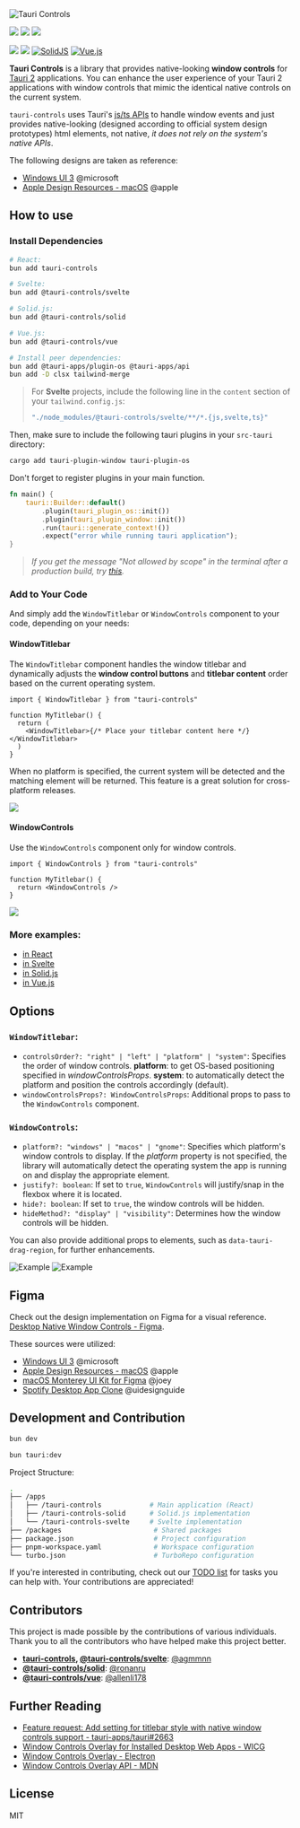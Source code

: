 <picture>
  <source media="(prefers-color-scheme: dark)" srcset="https://github.com/agmmnn/tauri-controls/assets/16024979/8ac8cae0-9cde-4b27-af8b-02d949ede7a2">
  <img alt="Tauri Controls" src="https://github.com/agmmnn/tauri-controls/assets/16024979/12f46aa7-72de-4c44-aa4a-0580c73fc73a">
</picture>

[![](https://img.shields.io/bundlephobia/min/tauri-controls)](https://bundlephobia.com/)
[![](https://img.shields.io/bundlephobia/minzip/tauri-controls)](https://bundlephobia.com/)
[![](https://img.shields.io/npm/dt/tauri-controls)](https://npmjs.com/package/tauri-controls)

[![](https://img.shields.io/badge/React-20232A?logo=react&logoColor=61DAFB)](https://www.npmjs.com/package/tauri-controls) [![](https://img.shields.io/badge/Svelte-4A4A55?logo=svelte&logoColor=FF3E00)](https://www.npmjs.com/package/@tauri-controls/svelte) [![SolidJS](https://img.shields.io/badge/SolidJS-2c4f7c?logo=solid&logoColor=c8c9cb)](https://www.npmjs.com/package/@tauri-controls/solid) [![Vue.js](https://img.shields.io/badge/Vue.js-%2335495e.svg?logo=vuedotjs&logoColor=%234FC08D)](https://www.npmjs.com/package/@tauri-controls/vue)

**Tauri Controls** is a library that provides native-looking **window controls** for [Tauri 2](https://beta.tauri.app) applications. You can enhance the user experience of your Tauri 2 applications with window controls that mimic the identical native controls on the current system.

`tauri-controls` uses Tauri's [js/ts APIs](https://next--tauri.netlify.app/next/api/js) to handle window events and just provides native-looking (designed according to official system design prototypes) html elements, not native, _it does not rely on the system's native APIs_.

The following designs are taken as reference:

- [Windows UI 3](https://www.figma.com/community/file/1159947337437047524) @microsoft
- [Apple Design Resources - macOS](https://www.figma.com/community/file/1251588934545918753) @apple

## How to use

### Install Dependencies

```bash
# React:
bun add tauri-controls

# Svelte:
bun add @tauri-controls/svelte

# Solid.js:
bun add @tauri-controls/solid

# Vue.js:
bun add @tauri-controls/vue
```

```bash
# Install peer dependencies:
bun add @tauri-apps/plugin-os @tauri-apps/api
bun add -D clsx tailwind-merge
```

> For **Svelte** projects, include the following line in the `content` section of your `tailwind.config.js`:
>
> ```js
> "./node_modules/@tauri-controls/svelte/**/*.{js,svelte,ts}"
> ```

Then, make sure to include the following tauri plugins in your `src-tauri` directory:

```bash
cargo add tauri-plugin-window tauri-plugin-os
```

Don't forget to register plugins in your main function.

```rust
fn main() {
    tauri::Builder::default()
        .plugin(tauri_plugin_os::init())
        .plugin(tauri_plugin_window::init())
        .run(tauri::generate_context!())
        .expect("error while running tauri application");
}
```

> _If you get the message "Not allowed by scope" in the terminal after a production build, try [this](https://github.com/agmmnn/tauri-controls/issues/1#issuecomment-1653557673)._

### Add to Your Code

And simply add the `WindowTitlebar` or `WindowControls` component to your code, depending on your needs:

#### WindowTitlebar

The `WindowTitlebar` component handles the window titlebar and dynamically adjusts the **window control buttons** and **titlebar content** order based on the current operating system.

```tsx
import { WindowTitlebar } from "tauri-controls"

function MyTitlebar() {
  return (
    <WindowTitlebar>{/* Place your titlebar content here */}</WindowTitlebar>
  )
}
```

When no platform is specified, the current system will be detected and the matching element will be returned. This feature is a great solution for cross-platform releases.

![](https://github.com/agmmnn/tauri-controls/assets/16024979/214677d4-dd70-4e6b-96c3-b9d1a1356f05)

#### WindowControls

Use the `WindowControls` component only for window controls.

```tsx
import { WindowControls } from "tauri-controls"

function MyTitlebar() {
  return <WindowControls />
}
```

![](https://github.com/agmmnn/tauri-controls/assets/16024979/7be3dde4-7953-4188-af12-abd4445c0bf9)

### More examples:

- [in React](https://github.com/agmmnn/tauri-controls/blob/master/apps/tauri-controls/src/App.tsx)
- [in Svelte](https://github.com/agmmnn/tauri-controls/blob/master/apps/tauri-controls-svelte/src/routes/%2Bpage.svelte)
- [in Solid.js](https://github.com/agmmnn/tauri-controls/blob/master/apps/tauri-controls-solid/src/App.tsx)
- [in Vue.js](https://github.com/agmmnn/tauri-controls/blob/master/apps/tauri-controls-vue/src/App.vue)

## Options

### `WindowTitlebar`:

- `controlsOrder?: "right" | "left" | "platform" | "system"`: Specifies the order of window controls. **platform**: to get OS-based positioning specified in _windowControlsProps_.
  **system**: to automatically detect the platform and position the controls accordingly (default).
- `windowControlsProps?: WindowControlsProps`: Additional props to pass to the `WindowControls` component.

### `WindowControls`:

- `platform?: "windows" | "macos" | "gnome"`: Specifies which platform's window controls to display. If the _platform_ property is not specified, the library will automatically detect the operating system the app is running on and display the appropriate element.
- `justify?: boolean`: If set to `true`, `WindowControls` will justify/snap in the flexbox where it is located.
- `hide?: boolean`: If set to `true`, the window controls will be hidden.
- `hideMethod?: "display" | "visibility"`: Determines how the window controls will be hidden.

You can also provide additional props to elements, such as `data-tauri-drag-region`, for further enhancements.

![Example](https://i.imgur.com/OAO22HC.png)
![Example](https://i.imgur.com/hq389kn.png)

## Figma

Check out the design implementation on Figma for a visual reference. [Desktop Native Window Controls - Figma](https://www.figma.com/file/ms2vbZx5lEGxHqHR8fAfQm/Desktop-Native-Window-Controls?type=design&node-id=4%3A6020&mode=design&t=PIbVTsr8zWmIFsNr-1).

These sources were utilized:

- [Windows UI 3](https://www.figma.com/community/file/1159947337437047524) @microsoft
- [Apple Design Resources - macOS](https://www.figma.com/community/file/1251588934545918753) @apple
- [macOS Monterey UI Kit for Figma](https://www.figma.com/community/file/1034539431656086181/macOS-Monterey-UI-Kit-for-Figma) @joey
- [Spotify Desktop App Clone](https://www.figma.com/community/file/1028665514709480268/Spotify-Desktop-App-Clone) @uidesignguide

## Development and Contribution

```bash
bun dev

bun tauri:dev
```

Project Structure:

```bash
.
├── /apps
│   ├── /tauri-controls            # Main application (React)
│   ├── /tauri-controls-solid      # Solid.js implementation
│   └── /tauri-controls-svelte     # Svelte implementation
├── /packages                       # Shared packages
├── package.json                    # Project configuration
├── pnpm-workspace.yaml             # Workspace configuration
└── turbo.json                      # TurboRepo configuration
```

If you're interested in contributing, check out our [TODO list](https://github.com/agmmnn/tauri-controls/blob/master/TODOs.md) for tasks you can help with. Your contributions are appreciated!

## Contributors

This project is made possible by the contributions of various individuals. Thank you to all the contributors who have helped make this project better.

- **[tauri-controls](https://www.npmjs.com/package/tauri-controls), [@tauri-controls/svelte](https://www.npmjs.com/package/@tauri-controls/svelte)**: [@agmmnn](https://github.com/agmmnn)
- **[@tauri-controls/solid](https://www.npmjs.com/package/@tauri-controls/solid)**: [@ronanru](https://github.com/ronanru)
- **[@tauri-controls/vue](https://www.npmjs.com/package/@tauri-controls/vue)**: [@allenli178](https://github.com/allenli178)

## Further Reading

- [Feature request: Add setting for titlebar style with native window controls support - tauri-apps/tauri#2663](https://github.com/tauri-apps/tauri/issues/2663)
- [Window Controls Overlay for Installed Desktop Web Apps - WICG](https://github.com/WICG/window-controls-overlay/blob/main/explainer.md)
- [Window Controls Overlay - Electron](https://www.electronjs.org/docs/latest/tutorial/window-customization#window-controls-overlay-macos-windows)
- [Window Controls Overlay API - MDN](https://developer.mozilla.org/en-US/docs/Web/API/Window_Controls_Overlay_API)

## License

MIT
